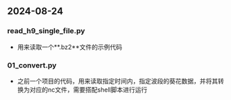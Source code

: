 ## 2024-08-24 

### read_h9_single_file.py

- 用来读取一个**.bz2**文件的示例代码


### 01_convert.py

- 之前一个项目的代码，用来读取指定时间内，指定波段的葵花数据，并将其转换为对应的nc文件，需要搭配shell脚本进行运行
